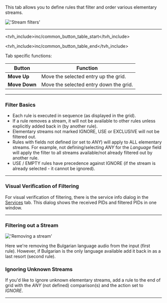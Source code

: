This tab allows you to define rules that filter and order various 
elementary streams. 

!['Stream filters'](static/img/doc/filters/tab.png)

---

<tvh_include>inc/common_button_table_start</tvh_include>

<tvh_include>inc/common_button_table_end</tvh_include>

Tab specific functions:

Button                 | Function
-----------------------|---------
**Move Up**            | Move the selected entry up the grid.
**Move Down**          | Move the selected entry down the grid. 

---

### Filter Basics

* Each rule is executed in sequence (as displayed in the grid). 
* If a rule removes a stream, it will not be available to other rules
unless explicitly added back in (by another rule).
* Elementary streams not marked IGNORE, USE or EXCLUSIVE will not be 
filtered out.
* Rules with fields not defined (or set to *ANY*) will apply to ALL 
elementary streams. For example, not defining/selecting *ANY* for 
the *Language* field will apply the filter to all streams available/not 
already filtered out by another rule.
* USE / EMPTY rules have precedence against IGNORE (if the stream is 
already selected - it cannot be ignored).

---

### Visual Verification of Filtering

For visual verification of filtering, there is the service 
info dialog in the [Services](class/mpegts_service) tab. 
This dialog shows the received PIDs and filtered PIDs in one window.

---

### Filtering out a Stream

!['Removing a stream'](static/img/doc/filters/example.png)

Here we're removing the Bulgarian language audio from the 
input (first rule). However, if Bulgarian is the only language 
available add it back in as a last resort (second rule).

### Ignoring Unknown Streams

If you'd like to ignore unknown elementary streams, add a rule to the 
end of grid with the *ANY* (not defined) comparison(s) and the 
action set to *IGNORE*.

---
